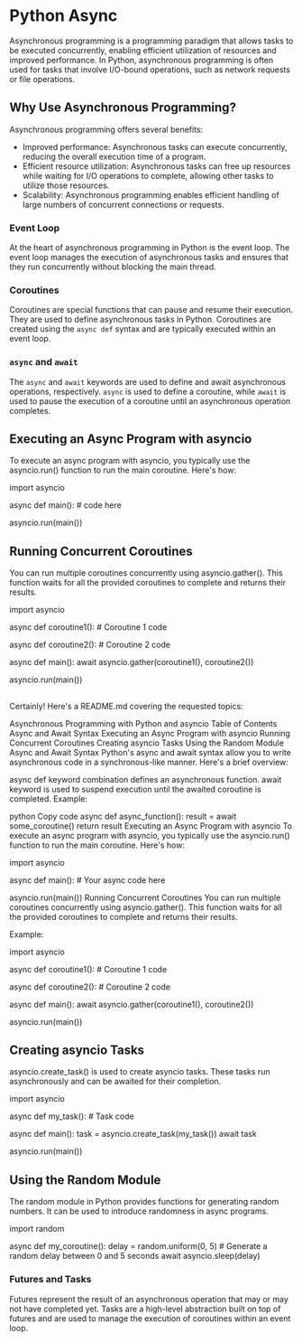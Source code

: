 # Python Async
Asynchronous programming is a programming paradigm that allows tasks to be executed concurrently, enabling efficient utilization of resources and improved performance. In Python, asynchronous programming is often used for tasks that involve I/O-bound operations, such as network requests or file operations.

## Why Use Asynchronous Programming?
Asynchronous programming offers several benefits:

- Improved performance: Asynchronous tasks can execute concurrently, reducing the overall execution time of a program.
- Efficient resource utilization: Asynchronous tasks can free up resources while waiting for I/O operations to complete, allowing other tasks to utilize those resources.
- Scalability: Asynchronous programming enables efficient handling of large numbers of concurrent connections or requests.

### Event Loop
At the heart of asynchronous programming in Python is the event loop. The event loop manages the execution of asynchronous tasks and ensures that they run concurrently without blocking the main thread.

### Coroutines
Coroutines are special functions that can pause and resume their execution. They are used to define asynchronous tasks in Python. Coroutines are created using the `async def` syntax and are typically executed within an event loop.

### `async` and `await`

The `async` and `await` keywords are used to define and await asynchronous operations, respectively. `async` is used to define a coroutine, while `await` is used to pause the execution of a coroutine until an asynchronous operation completes.

## Executing an Async Program with asyncio
To execute an async program with asyncio, you typically use the asyncio.run() function to run the main coroutine. Here's how:

import asyncio

async def main():
    # code here

asyncio.run(main())

## Running Concurrent Coroutines
You can run multiple coroutines concurrently using asyncio.gather(). This function waits for all the provided coroutines to complete and returns their results.

import asyncio

async def coroutine1():
    # Coroutine 1 code

async def coroutine2():
    # Coroutine 2 code

async def main():
    await asyncio.gather(coroutine1(), coroutine2())

asyncio.run(main())

##
Certainly! Here's a README.md covering the requested topics:

Asynchronous Programming with Python and asyncio
Table of Contents
Async and Await Syntax
Executing an Async Program with asyncio
Running Concurrent Coroutines
Creating asyncio Tasks
Using the Random Module
Async and Await Syntax
Python's async and await syntax allow you to write asynchronous code in a synchronous-like manner. Here's a brief overview:

async def keyword combination defines an asynchronous function.
await keyword is used to suspend execution until the awaited coroutine is completed.
Example:

python
Copy code
async def async_function():
    result = await some_coroutine()
    return result
Executing an Async Program with asyncio
To execute an async program with asyncio, you typically use the asyncio.run() function to run the main coroutine. Here's how:

import asyncio

async def main():
    # Your async code here

asyncio.run(main())
Running Concurrent Coroutines
You can run multiple coroutines concurrently using asyncio.gather(). This function waits for all the provided coroutines to complete and returns their results.

Example:

import asyncio

async def coroutine1():
    # Coroutine 1 code

async def coroutine2():
    # Coroutine 2 code

async def main():
    await asyncio.gather(coroutine1(), coroutine2())

asyncio.run(main())

## Creating asyncio Tasks
asyncio.create_task() is used to create asyncio tasks. These tasks run asynchronously and can be awaited for their completion.

import asyncio

async def my_task():
    # Task code

async def main():
    task = asyncio.create_task(my_task())
    await task

asyncio.run(main())

## Using the Random Module
The random module in Python provides functions for generating random numbers. It can be used to introduce randomness in async programs.

import random

async def my_coroutine():
    delay = random.uniform(0, 5)  # Generate a random delay between 0 and 5 seconds
    await asyncio.sleep(delay)

### Futures and Tasks
Futures represent the result of an asynchronous operation that may or may not have completed yet. Tasks are a high-level abstraction built on top of futures and are used to manage the execution of coroutines within an event loop.
